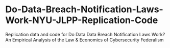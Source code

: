 # Do-Data-Breach-Notification-Laws-Work-NYU-JLPP-Replication-Code

Replication data and code for Do Data Data Breach Notification Laws Work? An Empirical Analysis of the Law & Economics of Cybersecurity Federalism
